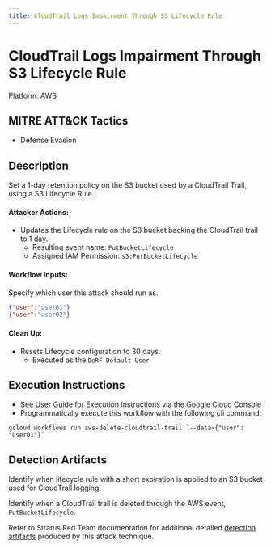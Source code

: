 ```yaml
---
title: CloudTrail Logs Impairment Through S3 Lifecycle Rule
---
```


# CloudTrail Logs Impairment Through S3 Lifecycle Rule


Platform: AWS

## MITRE ATT&CK Tactics


- Defense Evasion

## Description


Set a 1-day retention policy on the S3 bucket used by a CloudTrail Trail, using a S3 Lifecycle Rule.

#### Attacker Actions: 

- Updates the Lifecycle rule on the S3 bucket backing the CloudTrail trail to 1 day.
  - Resulting event name: `PutBucketLifecycle`
  - Assigned IAM Permission: `s3:PutBucketLifecycle`

#### Workflow Inputs: 
Specify which user this attack should run as.   
```json
{"user":"user01"}
{"user":"user02"}
```
#### Clean Up: 

- Resets Lifecycle configuration to 30 days.
  - Executed as the `DeRF Default User`


## Execution Instructions

- See [User Guide](../../user-guide/execution-user-permissions.md) for Execution Instructions via the Google Cloud Console
- Programmatically execute this workflow with the following cli command:

```
gcloud workflows run aws-delete-cloudtrail-trail `--data={"user": "user01"}` 
```


## Detection Artifacts


Identify when lifecycle rule with a short expiration is applied to an S3 bucket used for CloudTrail logging.

Identify when a CloudTrail trail is deleted through the AWS event,  `PutBucketLifecycle`.   

Refer to Stratus Red Team documentation for additional detailed [detection artifacts](https://stratus-red-team.cloud/attack-techniques/AWS/aws.defense-evasion.cloudtrail-lifecycle-rule/) produced by this attack technique.


